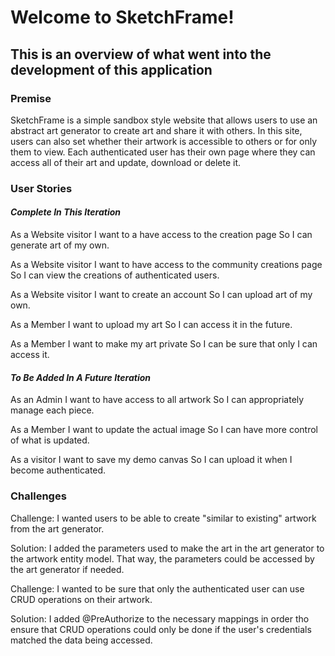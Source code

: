 # Welcome to SketchFrame!

## This is an overview of what went into the development of this application

### Premise

SketchFrame is a simple sandbox style website that allows users to use an abstract art generator to create art and share
it with others. In this site, users can also set whether their artwork is accessible to others or for only them to view.
Each authenticated user has their own page where they can access all of their art and update, download or delete it.

### User Stories

#### ***Complete In This Iteration***

As a Website visitor I want to a have access to the creation page So I can generate art of my own.

As a Website visitor I want to have access to the community creations page So I can view the creations of authenticated
users.

As a Website visitor I want to create an account So I can upload art of my own.

As a Member I want to upload my art So I can access it in the future.

As a Member I want to make my art private So I can be sure that only I can access it.

#### ***To Be Added In A Future Iteration***

As an Admin I want to have access to all artwork So I can appropriately manage each piece.

As a Member I want to update the actual image So I can have more control of what is updated.

As a visitor I want to save my demo canvas So I can upload it when I become authenticated.

### Challenges

Challenge: I wanted users to be able to create "similar to existing" artwork from the art generator.

Solution: I added the parameters used to make the art in the art generator to the artwork entity model. That way, the
parameters could be accessed by the art generator if needed.

Challenge: I wanted to be sure that only the authenticated user can use CRUD operations on their artwork.

Solution: I added @PreAuthorize to the necessary mappings in order tho ensure that CRUD operations could only be done if
the user's credentials matched the data being accessed.